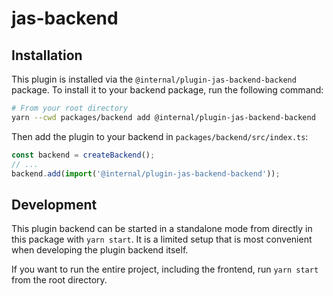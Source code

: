 # jas-backend

## Installation

This plugin is installed via the `@internal/plugin-jas-backend-backend` package. To install it to your backend package, run the following command:

```bash
# From your root directory
yarn --cwd packages/backend add @internal/plugin-jas-backend-backend
```

Then add the plugin to your backend in `packages/backend/src/index.ts`:

```ts
const backend = createBackend();
// ...
backend.add(import('@internal/plugin-jas-backend-backend'));
```

## Development

This plugin backend can be started in a standalone mode from directly in this
package with `yarn start`. It is a limited setup that is most convenient when
developing the plugin backend itself.

If you want to run the entire project, including the frontend, run `yarn start` from the root directory.
